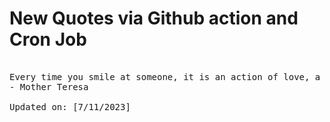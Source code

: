 # New Quotes via Github action and Cron Job

<pre>
<!-- #quote -->
Every time you smile at someone, it is an action of love, a gift to that person, a beautiful thing.
- Mother Teresa

Updated on: [7/11/2023]
<!-- #quoteEnd -->
</pre>
